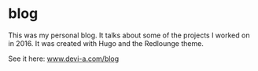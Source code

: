 # blog

This was my personal blog. It talks about some of the projects I worked on in 2016. It was created with Hugo and the Redlounge theme. 

See it here: www.devi-a.com/blog
